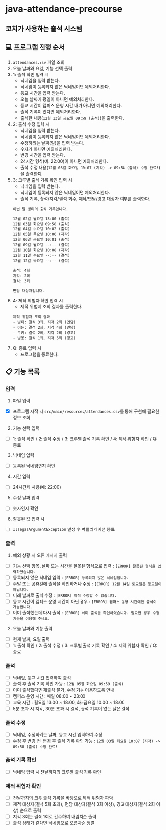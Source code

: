# java-attendance-precourse
## 코치가 사용하는 출석 시스템

## 💻 프로그램 진행 순서
1. ``attendances.csv`` 파일 조회
2. 오늘 날짜와 요일, 기능 선택 출력
3. 1: 출석 확인 입력 시
    * 닉네임을 입력 받는다.
    * 닉네임이 등록되지 않은 닉네임이면 예외처리한다.
    * 등교 시간을 입력 받는다.
    * 오늘 날짜가 평일이 아니면 예외처리한다.
    * 등교 시간이 캠퍼스 운영 시간 내가 아니면 예외처리한다.
    * 출석 기록이 있다면 예외처리한다.
    * 출석한 내용(``12월 13일 금요일 09:59 (출석)``)을 출력한다.
4. 2: 출석 수정 입력 시
    * 닉네임을 입력 받는다.
    * 닉네임이 등록되지 않은 닉네임이면 예외처리한다.
    * 수정하려는 날짜(일)을 입력 받는다.
    * 숫자가 아니면 예외처리한다.
    * 변경 시간을 입력 받는다.
    * 24시간 형식(예. 22:00)이 아니면 예외처리한다.
    * 출석 수정 내용(``12월 03일 화요일 10:07 (지각) -> 09:58 (출석) 수정 완료!``)을 출력한다.
5. 3: 크루별 출석 기록 확인 입력 시
    * 닉네임을 입력 받는다.
    * 닉네임이 등록되지 않은 닉네임이면 예외처리한다.
    * 출석 기록, 출석/지각/결석 회수, 제적/면담/경고 대상자 여부를 출력한다.
    ```
    이번 달 빙티의 출석 기록입니다.

    12월 02일 월요일 13:00 (출석)
    12월 03일 화요일 09:58 (출석)
    12월 04일 수요일 10:02 (출석)
    12월 05일 목요일 10:06 (지각)
    12월 06일 금요일 10:01 (출석)
    12월 09일 월요일 --:-- (결석)
    12월 10일 화요일 10:08 (지각)
    12월 11일 수요일 --:-- (결석)
    12월 12일 목요일 --:-- (결석)
    
    출석: 4회
    지각: 2회
    결석: 3회
    
    면담 대상자입니다.
    ```
6. 4: 제적 위험자 확인 입력 시
    * 제적 위험자 조회 결과를 출력한다.
    ```
    제적 위험자 조회 결과
    - 빙티: 결석 3회, 지각 2회 (면담)
    - 이든: 결석 2회, 지각 4회 (면담)
    - 쿠키: 결석 2회, 지각 2회 (경고)
    - 빙봉: 결석 1회, 지각 5회 (경고)
    ```
7. Q: 종료 입력 시
    * 프로그램을 종료한다.

## 📋 기능 목록
### 입력
1. 파일 입력
- [x] 프로그램 시작 시 ``src/main/resources/attendances.csv``를 통해 구현에 필요한 정보 조회

2. 기능 선택 입력
- [ ] 1: 출석 확인 / 2: 출석 수정 / 3: 크루별 출석 기록 확인 / 4: 제적 위험자 확인 / Q: 종료

3. 닉네임 입력
- [ ] 등록된 닉네임인지 확인

4. 시간 입력
- [ ] 24시간제 사용(예: 22:00)

5. 수정 날짜 입력
- [ ] 숫자인지 확인

6. 잘못된 값 입력 시
- [ ] ``IllegalArgumentException`` 발생 후 어플리케이션 종료

### 출력
1. 예외 상황 시 오류 메시지 출력
- [ ] 기능 선택 항목, 날짜 또는 시간을 잘못된 형식으로 입력 : ``[ERROR] 잘못된 형식을 입력하였습니다.``
- [ ] 등록되지 않은 닉네임 입력 : ``[ERROR] 등록되지 않은 닉네임입니다.``
- [ ] 주말 또는 공휴일에 출석을 확인하거나 수정 : ``[ERROR] 12월 14일 토요일은 등교일이 아닙니다.``
- [ ] 미래 날짜로 출석 수정 : ``[ERROR] 아직 수정할 수 없습니다.``
- [ ] 등교 시간이 캠퍼스 운영 시간이 아닌 경우 : ``[ERROR] 캠퍼스 운영 시간에만 출석이 가능합니다.``
- [ ] 이미 출석했는데 다시 출석 : ``[ERROR] 이미 출석을 확인하였습니다. 필요한 경우 수정 기능을 이용해 주세요.``

2. 오늘 날짜와 기능 출력
- [ ] 현재 날짜, 요일 출력
- [ ] 1: 출석 확인 / 2: 출석 수정 / 3: 크루별 출석 기록 확인 / 4: 제적 위험자 확인 / Q: 종료

### 출석
- [ ] 닉네임, 등교 시간 입력하여 출석
- [ ] 출석 후 출석 기록 확인 가능 : ``12월 05일 화요일 09:59 (출석)``
- [ ] 이미 출석했다면 재출석 불가, 수정 기능 이용하도록 안내
- [ ] 캠퍼스 운영 시간 : 매일 08:00 ~ 23:00
- [ ] 교육 시간 : 월요일 13:00 ~ 18:00, 화~금요일 10:00 ~ 18:00
- [ ] 5분 초과 시 지각, 30분 초과 시 결석, 출석 기록이 없는 날은 결석

### 출석 수정
- [ ] 닉네임, 수정하려는 날짜, 등교 시간 입력하여 수정
- [ ] 수정 후 변경 전, 변경 후 출석 기록 확인 가능 : ``12월 03일 화요일 10:07 (지각) -> 09:58 (출석) 수정 완료!``

### 춣석 기록 확인
- [ ] 닉네임 입력 시 전날까지의 크루별 출석 기록 확인

### 제적 위험자 확인
- [ ] 전날까지의 크루 출석 기록을 바탕으로 제적 위험자 파악
- [ ] 제적 대상자(결석 5회 초과), 면담 대상자(결석 3회 이상), 경고 대상자(결석 2회 이상) 순으로 출력
- [ ] 지각 3회는 결석 1회로 간주하여 내림차순 출력
- [ ] 출석 상태가 같다면 닉네임으로 오름차순 정렬